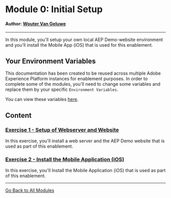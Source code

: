 # Module 0: Initial Setup

#### Author: [Wouter Van Geluwe](https://www.linkedin.com/in/woutervangeluwe/)

---

In this module, you'll setup your own local AEP Demo-website environment and you'll install the Mobile App (iOS) that is used for this enablement.

## Your Environment Variables

This documentation has been created to be reused across multiple Adobe Experience Platform instances for enablement purposes.
In order to complete some of the modules, you'll need to change some variables and replace them by your specific ``Environment Variables``.

You can view these variables [here](../../environment.md).

## Content

### [Exercise 1 - Setup of Webserver and Website](./ex1.md)
In this exercise, you'll install a web server and the AEP Demo website that is used as part of this enablement.

### [Exercise 2 - Install the Mobile Application (iOS)](./ex2.md)
In this exercise, you'll Install the Mobile Application (iOS) that is used as part of this enablement.

---

[Go Back to All Modules](../../README.md)